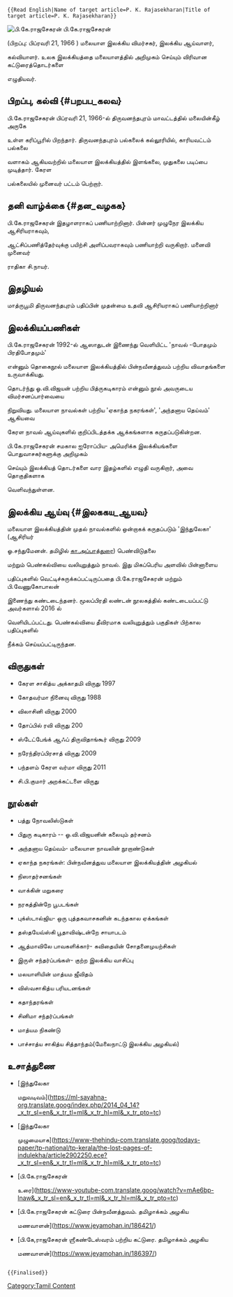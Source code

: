 ```{=mediawiki}
{{Read English|Name of target article=P. K. Rajasekharan|Title of target article=P. K. Rajasekharan}}
```
![பி.கே.ராஜசேகரன்](P-k-rajasekharan.jpg "பி.கே.ராஜசேகரன்") பி.கே.ராஜசேகரன்
(பிறப்பு: பிப்ரவரி 21, 1966 ) மலையாள இலக்கிய விமர்சகர், இலக்கிய ஆய்வாளர்,
கல்வியாளர். உலக இலக்கியத்தை மலையாளத்தில் அறிமுகம் செய்யும் விரிவான கட்டுரைத்தொடர்களை
எழுதியவர்.

## பிறப்பு, கல்வி {#பறபப_கலவ}

பி.கே.ராஜசேகரன் பிப்ரவரி 21, 1966-ல் திருவனந்தபுரம் மாவட்டத்தில் மலையின்கீழ் அருகே
உள்ள கரிப்பூரில் பிறந்தார். திருவனந்தபுரம் பல்கலைக் கல்லூரியில், காரியவட்டம் பல்கலை
வளாகம் ஆகியவற்றில் மலையாள இலக்கியத்தில் இளங்கலை, முதுகலை படிப்பை முடித்தார். கேரள
பல்கலையில் முனைவர் பட்டம் பெற்றார்.

## தனி வாழ்க்கை {#தன_வழகக}

பி.கே.ராஜசேகரன் இதழாளராகப் பணியாற்றினார். பின்னர் முழுநேர இலக்கிய ஆசிரியராகவும்,
ஆட்சிப்பணித்தேர்வுக்கு பயிற்சி அளிப்பவராகவும் பணியாற்றி வருகிறார். மனைவி முனைவர்
ராதிகா சி.நாயர்.

## இதழியல்

மாத்ருபூமி திருவனந்தபுரம் பதிப்பின் முதன்மை உதவி ஆசிரியராகப் பணியாற்றினார்

## இலக்கியப்பணிகள்

பி.கே.ராஜசேகரன் 1992-ல் ஆஸாதுடன் இணைந்து வெளியிட்ட 'நாவல் -போதமும் பிரதிபோதமும்'
என்னும் தொகைநூல் மலையாள இலக்கியத்தில் பின்நவீனத்துவம் பற்றிய விவாதங்களை உருவாக்கியது.
தொடர்ந்து ஓ.வி.விஜயன் பற்றிய பித்ருகடிகாரம் என்னும் நூல் அவருடைய விமர்சனப்பார்வையை
நிறுவியது. மலையாள நாவல்கள் பற்றிய \'ஏகாந்த நகரங்கள்\', \'அந்தனாய தெய்வம்\' ஆகியவை
கேரள நாவல் ஆய்வுகளில் குறிப்பிடத்தக்க ஆக்கங்களாக கருதப்படுகின்றன.

பி.கே.ராஜசேகரன் சமகால ஐரோப்பிய- அமெரிக்க இலக்கியங்களை பொதுவாசகர்களுக்கு அறிமுகம்
செய்யும் இலக்கியத் தொடர்களை வார இதழ்களில் எழுதி வருகிறார், அவை தொகுதிகளாக
வெளிவந்துள்ளன.

## இலக்கிய ஆய்வு {#இலககய_ஆயவ}

மலையாள இலக்கியத்தின் முதல் நாவல்களில் ஒன்றாகக் கருதப்படும் \'இந்துலேகா\' (ஆசிரியர்
ஓ.சந்துமேனன். தமிழில் [கா.அப்பாத்துரை](கா.அப்பாத்துரை "wikilink")) பெண்விடுதலை
மற்றும் பெண்கல்வியை வலியுறுத்தும் நாவல். இது மிகப்பெரிய அளவில் பின்னாளைய
பதிப்புகளில் வெட்டிச்சுருக்கப்பட்டிருப்பதை பி.கே.ராஜசேகரன் மற்றும் பி.வேணுகோபாலன்
இணைந்து கண்டடைந்தனர். மூலப்பிரதி லண்டன் நூலகத்தில் கண்டடையப்பட்டு அவர்களால் 2016 ல்
வெளியிடப்பட்டது. பெண்கல்வியை தீவிரமாக வலியுறுத்தும் பகுதிகள் பிற்கால பதிப்புகளில்
நீக்கம் செய்யப்பட்டிருந்தன.

## விருதுகள்

-   கேரள சாகித்ய அக்காதமி விருது 1997
-   கோதவர்மா நினைவு விருது 1988
-   விலாசினி விருது 2000
-   தோப்பில் ரவி விருது 200
-   ஸ்டேட்பேங்க் ஆஃப் திருவிதாங்கூர் விருது 2009
-   நரேந்திரப்பிரசாத் விருது 2009
-   பந்தளம் கேரள வர்மா விருது 2011
-   சி.பி.குமார் அறக்கட்டளை விருது

## நூல்கள்

-   பத்து நோவலிஸ்டுகள்
-   பிதுரு கடிகாரம் \-- ஓ.வி.விஜயனின் கலையும் தர்சனம்
-   அந்தனாய தெய்வம்- மலையாள நாவலின் நூறாண்டுகள்
-   ஏகாந்த நகரங்கள்: பின்நவீனத்துவ மலையாள இலக்கியத்தின் அழகியல்
-   நிஸாதர்சனங்கள்
-   வாக்கின் மறுகரை
-   நரகத்தின்றே பூபடங்கள்
-   புக்ஸ்டால்ஜிய- ஒரு புத்தகவாசகனின் கடந்தகால ஏக்கங்கள்
-   தஸ்தயேவ்ஸ்கி பூதாவிஷ்டன்றே சாயாபடம்
-   ஆத்மாவிலே பாவகளிக்கார்- கவிதையின் சோதனைமுயற்சிகள்
-   இருள் சந்தர்ப்பங்கள்- குற்ற இலக்கிய வாசிப்பு
-   மலயாளியின் மாத்யம ஜீவிதம்
-   விஸ்வசாகித்ய பரியடனங்கள்
-   கதாந்தரங்கள்
-   சினிமா சந்தர்ப்பங்கள்
-   மாத்யம நிகண்டு
-   பாச்சாத்ய சாகித்ய சித்தாந்தம்(மேலைநாட்டு இலக்கிய அழகியல்)

## உசாத்துணை

-   [இந்துலேகா
    மறுவடிவம்](https://ml-sayahna-org.translate.goog/index.php/2014_04_14?_x_tr_sl=en&_x_tr_tl=ml&_x_tr_hl=ml&_x_tr_pto=tc)
-   [இந்துலேகா
    முழுமையாக](https://www-thehindu-com.translate.goog/todays-paper/tp-national/tp-kerala/the-lost-pages-of-indulekha/article2902250.ece?_x_tr_sl=en&_x_tr_tl=ml&_x_tr_hl=ml&_x_tr_pto=tc)
-   [பி.கே.ராஜசேகரன்
    உரை](https://www-youtube-com.translate.goog/watch?v=mAe6bp-lnaw&_x_tr_sl=en&_x_tr_tl=ml&_x_tr_hl=ml&_x_tr_pto=tc)
-   [பி.கே.ராஜசேகரன் கட்டுரை பின்நவீனத்துவம். தமிழாக்கம் அழகிய
    மணவாளன்](https://www.jeyamohan.in/186421/)
-   [பி.கே,ராஜசேகரன் ஶ்ரீகண்டேஸ்வரம் பற்றிய கட்டுரை. தமிழாக்கம் அழகிய
    மணவாளன்](https://www.jeyamohan.in/186397/)

```{=mediawiki}
{{Finalised}}
```
[Category:Tamil Content](Category:Tamil_Content "wikilink")
